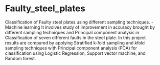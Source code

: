 # Faulty_steel_plates
Classification of Faulty steel plates using different sampling techniques. - Machine learning
It involves study of improvement in accuracy brought by different sampling techniques and Principal component analysis in Classification of seven different faults in the steel
plate. In this project results are compared by applying Stratified k-fold sampling and kfold sampling techniques with Principal component analysis (PCA) for classification
using Logistic Regression, Support vector machine, and Random forest.
